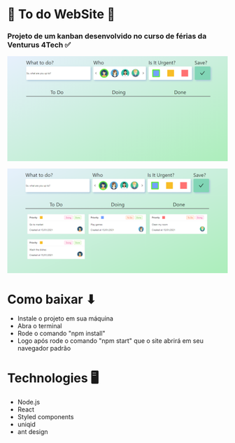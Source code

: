 # 📌 To do WebSite 📌 

### Projeto de um kanban desenvolvido no curso de férias da Venturus 4Tech  ✅


![](https://github.com/kaugoncalves/4tech-2021-todo-list/blob/master/Sem%20t%C3%ADtulo.png?raw=true)

![](https://github.com/kaugoncalves/4tech-2021-todo-list/blob/master/print%202.png?raw=true)

# Como baixar ⬇
- Instale o projeto em sua máquina
- Abra o terminal
- Rode o comando "npm install"
- Logo após rode o comando "npm start" que o site abrirá em seu navegador padrão

# Technologies 🖥️
- Node.js
- React
- Styled components
- uniqid 
- ant design

